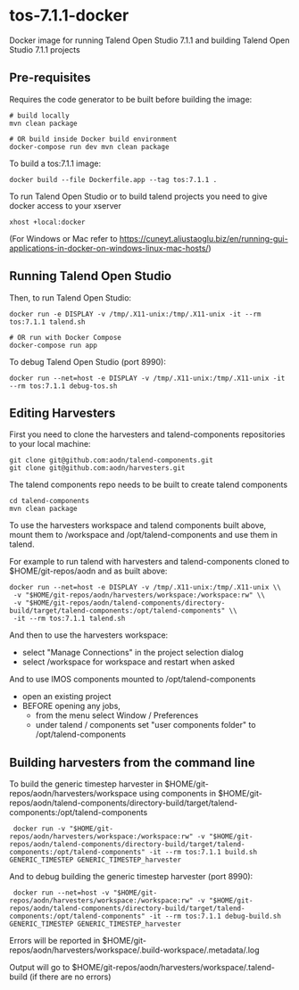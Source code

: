 # tos-7.1.1-docker

Docker image for running Talend Open Studio 7.1.1 and building Talend Open Studio 7.1.1 projects

## Pre-requisites

Requires the code generator to be built before building the image:

    # build locally
    mvn clean package
    
    # OR build inside Docker build environment
    docker-compose run dev mvn clean package

To build a tos:7.1.1 image:

    docker build --file Dockerfile.app --tag tos:7.1.1 .

To run Talend Open Studio or to build talend projects you need to give docker access to your xserver

    xhost +local:docker

(For Windows or Mac refer to https://cuneyt.aliustaoglu.biz/en/running-gui-applications-in-docker-on-windows-linux-mac-hosts/)

## Running Talend Open Studio

Then, to run Talend Open Studio:

    docker run -e DISPLAY -v /tmp/.X11-unix:/tmp/.X11-unix -it --rm tos:7.1.1 talend.sh

    # OR run with Docker Compose
    docker-compose run app
 
To debug Talend Open Studio (port 8990):

    docker run --net=host -e DISPLAY -v /tmp/.X11-unix:/tmp/.X11-unix -it --rm tos:7.1.1 debug-tos.sh

## Editing Harvesters

First you need to clone the harvesters and talend-components repositories to your local machine:

    git clone git@github.com:aodn/talend-components.git
    git clone git@github.com:aodn/harvesters.git

The talend components repo needs to be built to create talend components

    cd talend-components
    mvn clean package

To use the harvesters workspace and talend components built above, mount them to /workspace and /opt/talend-components
and use them in talend.

For example to run talend with harvesters and talend-components cloned to $HOME/git-repos/aodn and as built above:

    docker run --net=host -e DISPLAY -v /tmp/.X11-unix:/tmp/.X11-unix \\
     -v "$HOME/git-repos/aodn/harvesters/workspace:/workspace:rw" \\
     -v "$HOME/git-repos/aodn/talend-components/directory-build/target/talend-components:/opt/talend-components" \\
     -it --rm tos:7.1.1 talend.sh

And then to use the harvesters workspace:

* select "Manage Connections" in the project selection dialog
* select /workspace for workspace and restart when asked

And to use IMOS components mounted to /opt/talend-components

* open an existing project
* BEFORE opening any jobs,
  * from the menu select Window / Preferences
  * under talend / components set "user components folder" to /opt/talend-components

## Building harvesters from the command line

To build the generic timestep harvester in $HOME/git-repos/aodn/harvesters/workspace using components in $HOME/git-repos/aodn/talend-components/directory-build/target/talend-components:/opt/talend-components

     docker run -v "$HOME/git-repos/aodn/harvesters/workspace:/workspace:rw" -v "$HOME/git-repos/aodn/talend-components/directory-build/target/talend-components:/opt/talend-components" -it --rm tos:7.1.1 build.sh GENERIC_TIMESTEP GENERIC_TIMESTEP_harvester

And to debug building the generic timestep harvester (port 8990):

     docker run --net=host -v "$HOME/git-repos/aodn/harvesters/workspace:/workspace:rw" -v "$HOME/git-repos/aodn/talend-components/directory-build/target/talend-components:/opt/talend-components" -it --rm tos:7.1.1 debug-build.sh GENERIC_TIMESTEP GENERIC_TIMESTEP_harvester

Errors will be reported in $HOME/git-repos/aodn/harvesters/workspace/.build-workspace/.metadata/.log

Output will go to $HOME/git-repos/aodn/harvesters/workspace/.talend-build (if there are no errors)
